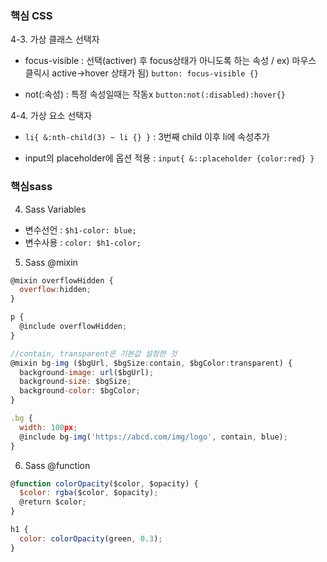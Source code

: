 ### 핵심 CSS

4-3. 가상 클래스 선택자

- focus-visible : 선택(activer) 후 focus상태가 아니도록 하는 속성 / ex) 마우스 클릭시 active->hover 상태가 됨) `button: focus-visible {}`

- not(:속성) : 특정 속성일때는 작동x `button:not(:disabled):hover{}`

4-4. 가상 요소 선택자

- `li{ &:nth-child(3) ~ li {} }` : 3번째 child 이후 li에 속성추가

- input의 placeholder에 옵션 적용 : `input{ &::placeholder {color:red} }`

### 핵심sass

4. Sass Variables

- 변수선언 : `$h1-color: blue;`
- 변수사용 : `color: $h1-color;`

5. Sass @mixin

```javascript
@mixin overflowHidden {
  overflow:hidden;
}

p {
  @include overflowHidden;
}
```

```javascript
//contain, transparent은 기본값 설정한 것
@mixin bg-img ($bgUrl, $bgSize:contain, $bgColor:transparent) {
  background-image: url($bgUrl);
  background-size: $bgSize;
  background-color: $bgColor;
}

.bg {
  width: 100px;
  @include bg-img('https://abcd.com/img/logo', contain, blue);
}
```

6. Sass @function

```javascript
@function colorOpacity($color, $opacity) {
  $color: rgba($color, $opacity);
  @return $color;
}

h1 {
  color: colorOpacity(green, 0.3);
}
```
